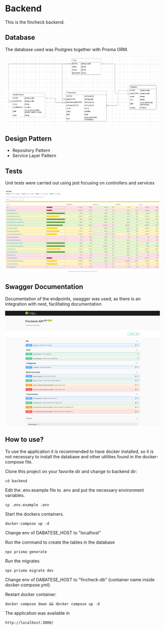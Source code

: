 # Backend

This is the fincheck backend.

## Database

The database used was Postgres together with Prisma ORM.

<p align="center">
    <img  src="../.github/img/backend/data_model.jpg">
</p>

## Design Pattern

<ul>
    <li>Repository Pattern</li>
    <li>Service Layer Pattern</li>
</ul>

## Tests

Unit tests were carried out using jest focusing on controllers and services

<p align="center">
    <img  src="../.github/img/backend/tests.png">
</p>

## Swagger Documentation

Documentation of the endpoints, swagger was used, as there is an integration with nest, facilitating documentation

<p align="center">
    <img  src="../.github/img/backend/documentation.png">
</p>

## How to use?

To use the application it is recommended to have docker installed, so it is not necessary to install the database and other utilities found in the docker-compose file.

Clone this project on your favorite dir and change to backend dir:

```console
cd backend
```

Edit the .env.example file to .env and put the necessary environment variables.

```console
cp .env.example .env
```

Start the dockers containers.

```console
docker-compose up -d
```

Change env of DABATESE_HOST to "localhost"

Run the command to create the tables in the database

```console
npx prisma generate
```

Run the migrates

```console
npx prisma migrate dev
```

Change env of DABATESE_HOST to "fincheck-db" (container name inside docker-compose.yml)

Restart docker container:

```console
docker compose down && docker compose up -d
```
 
The application was available in

```console
http://localhost:3000/
```